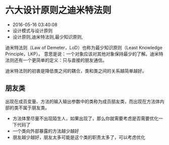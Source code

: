 # 六大设计原则之迪米特法则
- 2016-05-16 03:40:08
- 设计模式与设计原则
- 设计原则,迪米特法则,最少知识原则,

<!--markdown-->迪米特法则（Law of Demeter，LoD）也称为最少知识原则（Least Knowledge Principle，LKP）。 意思是说：一个对象应该对其他对象保持最少的了解。迪米特法则还有一个更简单的定义：只与直接的朋友通信。


迪米特法则的初衷是降低类之间的耦合，类和类之间的关系越简单越好。

## 朋友类
出现在成员变量、方法的输入输出参数中的类称为成员朋友类，而出现在方法体内部的类不属于朋友类。

 - 方法体里尽量不出现陌生人，如果出现了，那么你就需要考虑是否需要优化一下代码了
 - 一个类向外部暴露的方法越少越好
 - 朋友越少越好，朋友太多可能是这个类的职责太多了，可以考虑优化
